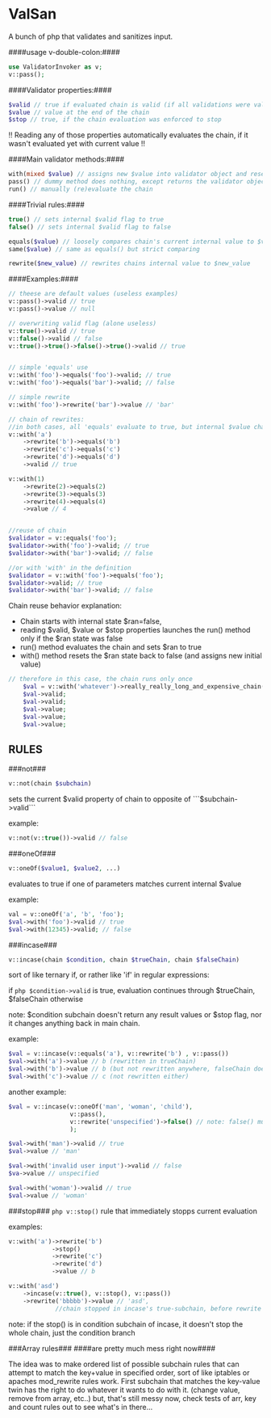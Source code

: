 ValSan
======

A bunch of php that validates and sanitizes input.



####usage v-double-colon:####
```php
use ValidatorInvoker as v;
v::pass();
```

####Validator properties:####
```php
$valid // true if evaluated chain is valid (if all validations were valid)
$value // value at the end of the chain
$stop // true, if the chain evaluation was enforced to stop
```
 !! Reading any of those properties automatically evaluates the chain, if it wasn't evaluated yet with current value !!

####Main validator methods:####
```php
with(mixed $value) // assigns new $value into validator object and resets objects internal state
pass() // dummy method does nothing, except returns the validator object
run() // manually (re)evaluate the chain
```
####Trivial rules:####
```php
true() // sets internal $valid flag to true
false() // sets internal $valid flag to false

equals($value) // loosely compares chain's current internal value to $value and sets $valid flag false if those aren't same
same($value) // same as equals() but strict comparing

rewrite($new_value) // rewrites chains internal value to $new_value
```

####Examples:####
```php
// theese are default values (useless examples)
v::pass()->valid // true
v::pass()->value // null

// overwriting valid flag (alone useless)
v::true()->valid // true
v::false()->valid // false
v::true()->true()->false()->true()->valid // true


// simple 'equals' use
v::with('foo')->equals('foo')->valid; // true
v::with('foo')->equals('bar')->valid; // false

// simple rewrite
v::with('foo')->rewrite('bar')->value // 'bar'

// chain of rewrites: 
//in both cases, all 'equals' evaluate to true, but internal $value changes after each $rewrite
v::with('a')
    ->rewrite('b')->equals('b')
    ->rewrite('c')->equals('c')
    ->rewrite('d')->equals('d')
    ->valid // true

v::with(1)
    ->rewrite(2)->equals(2)
    ->rewrite(3)->equals(3)
    ->rewrite(4)->equals(4)
    ->value // 4


//reuse of chain
$validator = v::equals('foo');
$validator->with('foo')->valid; // true
$validator->with('bar')->valid; // false

//or with 'with' in the definition
$validator = v::with('foo')->equals('foo');
$validator->valid; // true
$validator->with('bar')->valid; // false
```

Chain reuse behavior explanation:
- Chain starts with internal state $ran=false,
- reading $valid, $value or $stop properties launches the run() method only if the $ran state was false
- run() method evaluates the chain and sets $ran to true
- with() method resets the $ran state back to false (and assigns new initial value)

```php
// therefore in this case, the chain runs only once
    $val = v::with('whatever')->really_really_long_and_expensive_chain()
    $val->valid;
    $val->valid;
    $val->value;
    $val->value;
    $val->value;
```


RULES
-----
###not###
```php
v::not(chain $subchain)
```
sets the current $valid property of chain to opposite of ```$subchain->valid```

example:
```php
v::not(v::true())->valid // false
```

###oneOf###
```php
v::oneOf($value1, $value2, ...)
```
evaluates to true if one of parameters matches current internal $value

example:
```php
val = v::oneOf('a', 'b', 'foo');
$val->with('foo')->valid // true
$val->with(12345)->valid; // false
```
###incase###
```php
v::incase(chain $condition, chain $trueChain, chain $falseChain)
```
sort of like ternary if, or rather like 'if' in regular expressions:

if ```php $condition->valid``` is true, evaluation continues through $trueChain, $falseChain otherwise 

note: $condition subchain doesn't return any result values or $stop flag, nor it changes anything back in main chain. 

example:
```php
$val = v::incase(v::equals('a'), v::rewrite('b') , v::pass())
$val->with('a')->value // b (rewritten in trueChain)
$val->with('b')->value // b (but not rewritten anywhere, falseChain does nothing)
$val->with('c')->value // c (not rewritten either)
```
another example:
```php
$val = v::incase(v::oneOf('man', 'woman', 'child'),
                 v::pass(),
                 v::rewrite('unspecified')->false() // note: false() must be specified because condition doesn't pass any values to mainchain
                 );

$val->with('man')->valid // true
$val->value // 'man'

$val->with('invalid user input')->valid // false
$va->value // unspecified

$val->with('woman')->valid // true
$val->value // 'woman'
```

###stop###
```php v::stop()```
rule that immediately stopps current evaluation

examples:
```php
v::with('a')->rewrite('b')
            ->stop()
            ->rewrite('c')
            ->rewrite('d')
            ->value // b

v::with('asd')
    ->incase(v::true(), v::stop(), v::pass())
    ->rewrite('bbbbb')->value // 'asd',
             //chain stopped in incase's true-subchain, before rewrite
```

note: if the stop() is in condition subchain of incase, it doesn't stop the whole chain, just the condition branch

###Array rules###
####are pretty much mess right now####

The idea was to make ordered list of possible subchain rules that can attempt to match the key+value in specified order, sort of like iptables or apaches mod_rewrite rules work.
First subchain that matches the key-value twin has the right to do whatever it wants to do with it. (change value, remove from array, etc..)
but, that's still messy now, check tests of arr, key and count rules out to see what's in there...
